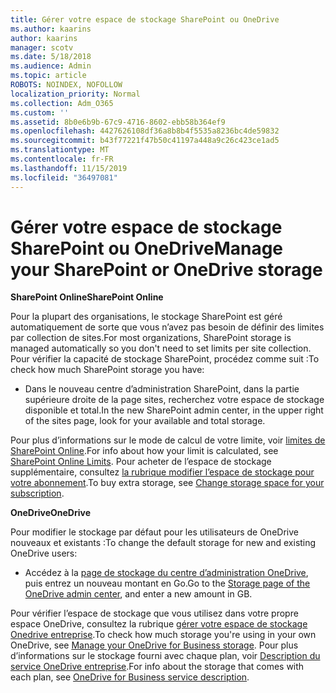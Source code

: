 ```yaml
---
title: Gérer votre espace de stockage SharePoint ou OneDrive
ms.author: kaarins
author: kaarins
manager: scotv
ms.date: 5/18/2018
ms.audience: Admin
ms.topic: article
ROBOTS: NOINDEX, NOFOLLOW
localization_priority: Normal
ms.collection: Adm_O365
ms.custom: ''
ms.assetid: 8b0e6b9b-67c9-4716-8602-ebb58b364ef9
ms.openlocfilehash: 4427626108df36a8b8b4f5535a8236bc4de59832
ms.sourcegitcommit: b43f77221f47b50c41197a448a9c26c423ce1ad5
ms.translationtype: MT
ms.contentlocale: fr-FR
ms.lasthandoff: 11/15/2019
ms.locfileid: "36497081"
---
```

# <a name="manage-your-sharepoint-or-onedrive-storage"></a><span data-ttu-id="11bca-102">Gérer votre espace de stockage SharePoint ou OneDrive</span><span class="sxs-lookup"><span data-stu-id="11bca-102">Manage your SharePoint or OneDrive storage</span></span>

 <span data-ttu-id="11bca-103">**SharePoint Online**</span><span class="sxs-lookup"><span data-stu-id="11bca-103">**SharePoint Online**</span></span>
  
<span data-ttu-id="11bca-104">Pour la plupart des organisations, le stockage SharePoint est géré automatiquement de sorte que vous n’avez pas besoin de définir des limites par collection de sites.</span><span class="sxs-lookup"><span data-stu-id="11bca-104">For most organizations, SharePoint storage is managed automatically so you don't need to set limits per site collection.</span></span> <span data-ttu-id="11bca-105">Pour vérifier la capacité de stockage SharePoint, procédez comme suit :</span><span class="sxs-lookup"><span data-stu-id="11bca-105">To check how much SharePoint storage you have:</span></span>
  
- <span data-ttu-id="11bca-106">Dans le nouveau centre d’administration SharePoint, dans la partie supérieure droite de la page sites, recherchez votre espace de stockage disponible et total.</span><span class="sxs-lookup"><span data-stu-id="11bca-106">In the new SharePoint admin center, in the upper right of the sites page, look for your available and total storage.</span></span>
    
<span data-ttu-id="11bca-107">Pour plus d’informations sur le mode de calcul de votre limite, voir [limites de SharePoint Online](https://go.microsoft.com/fwlink/p/?LinkID=856113).</span><span class="sxs-lookup"><span data-stu-id="11bca-107">For info about how your limit is calculated, see [SharePoint Online Limits](https://go.microsoft.com/fwlink/p/?LinkID=856113).</span></span> <span data-ttu-id="11bca-108">Pour acheter de l’espace de stockage supplémentaire, consultez [la rubrique modifier l’espace de stockage pour votre abonnement](https://go.microsoft.com/fwlink/?linkid=866428).</span><span class="sxs-lookup"><span data-stu-id="11bca-108">To buy extra storage, see [Change storage space for your subscription](https://go.microsoft.com/fwlink/?linkid=866428).</span></span>
  
 <span data-ttu-id="11bca-109">**OneDrive**</span><span class="sxs-lookup"><span data-stu-id="11bca-109">**OneDrive**</span></span>
  
<span data-ttu-id="11bca-110">Pour modifier le stockage par défaut pour les utilisateurs de OneDrive nouveaux et existants :</span><span class="sxs-lookup"><span data-stu-id="11bca-110">To change the default storage for new and existing OneDrive users:</span></span>
  
- <span data-ttu-id="11bca-111">Accédez à la [page de stockage du centre d’administration OneDrive](https://admin.onedrive.com/?v=StorageSettings), puis entrez un nouveau montant en Go.</span><span class="sxs-lookup"><span data-stu-id="11bca-111">Go to the [Storage page of the OneDrive admin center](https://admin.onedrive.com/?v=StorageSettings), and enter a new amount in GB.</span></span>
    
<span data-ttu-id="11bca-112">Pour vérifier l’espace de stockage que vous utilisez dans votre propre espace OneDrive, consultez la rubrique [gérer votre espace de stockage Onedrive entreprise](https://go.microsoft.com/fwlink/?linkid=866429).</span><span class="sxs-lookup"><span data-stu-id="11bca-112">To check how much storage you're using in your own OneDrive, see [Manage your OneDrive for Business storage](https://go.microsoft.com/fwlink/?linkid=866429).</span></span> <span data-ttu-id="11bca-113">Pour plus d’informations sur le stockage fourni avec chaque plan, voir [Description du service OneDrive entreprise](https://go.microsoft.com/fwlink/p/?LinkID=826071).</span><span class="sxs-lookup"><span data-stu-id="11bca-113">For info about the storage that comes with each plan, see [OneDrive for Business service description](https://go.microsoft.com/fwlink/p/?LinkID=826071).</span></span>
  

